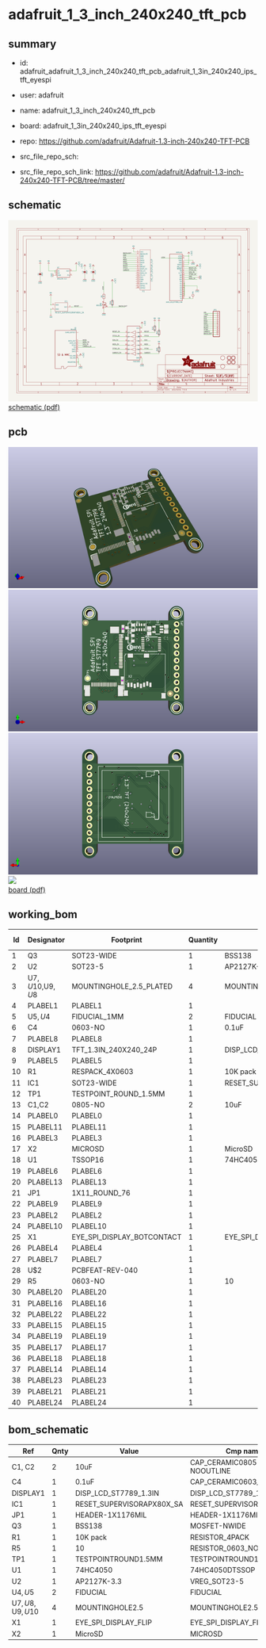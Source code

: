 # adafruit_1_3_inch_240x240_tft_pcb
 
## summary 
* id: adafruit_adafruit_1_3_inch_240x240_tft_pcb_adafruit_1_3in_240x240_ips_tft_eyespi
* user: adafruit
* name: adafruit_1_3_inch_240x240_tft_pcb
* board: adafruit_1_3in_240x240_ips_tft_eyespi
* repo: https://github.com/adafruit/Adafruit-1.3-inch-240x240-TFT-PCB



* src_file_repo_sch: 
* src_file_repo_sch_link: https://github.com/adafruit/Adafruit-1.3-inch-240x240-TFT-PCB/tree/master/

## schematic  
![](working_schematic_600.png)  
[schematic (pdf)](working_schematic.pdf)  

## pcb  
![](working_3d_600.png) 
![](working_3d_front_600.png)  
![](working_3d_back_600.png)  
![](working_600.png)  
[board (pdf)](working.pdf)  

## working_bom
| Id | Designator | Footprint | Quantity | Designation | Supplier and ref |  | None | 
| --- | --- | --- | --- | --- | --- | --- | --- | 
| 1 | Q3 | SOT23-WIDE | 1 | BSS138 |  |  | [''] | 
| 2 | U2 | SOT23-5 | 1 | AP2127K-3.3 |  |  | [''] | 
| 3 | U$7,U$10,U$9,U$8 | MOUNTINGHOLE_2.5_PLATED | 4 | MOUNTINGHOLE2.5 |  |  | [''] | 
| 4 | PLABEL1 | PLABEL1 | 1 |  |  |  | [''] | 
| 5 | U$5,U$4 | FIDUCIAL_1MM | 2 | FIDUCIAL |  |  | [''] | 
| 6 | C4 | 0603-NO | 1 | 0.1uF |  |  | [''] | 
| 7 | PLABEL8 | PLABEL8 | 1 |  |  |  | [''] | 
| 8 | DISPLAY1 | TFT_1.3IN_240X240_24P | 1 | DISP_LCD_ST7789_1.3IN |  |  | [''] | 
| 9 | PLABEL5 | PLABEL5 | 1 |  |  |  | [''] | 
| 10 | R1 | RESPACK_4X0603 | 1 | 10K pack |  |  | [''] | 
| 11 | IC1 | SOT23-WIDE | 1 | RESET_SUPERVISORAPX80X_SA |  |  | [''] | 
| 12 | TP1 | TESTPOINT_ROUND_1.5MM | 1 |  |  |  | [''] | 
| 13 | C1,C2 | 0805-NO | 2 | 10uF |  |  | [''] | 
| 14 | PLABEL0 | PLABEL0 | 1 |  |  |  | [''] | 
| 15 | PLABEL11 | PLABEL11 | 1 |  |  |  | [''] | 
| 16 | PLABEL3 | PLABEL3 | 1 |  |  |  | [''] | 
| 17 | X2 | MICROSD | 1 | MicroSD |  |  | [''] | 
| 18 | U1 | TSSOP16 | 1 | 74HC4050 |  |  | [''] | 
| 19 | PLABEL6 | PLABEL6 | 1 |  |  |  | [''] | 
| 20 | PLABEL13 | PLABEL13 | 1 |  |  |  | [''] | 
| 21 | JP1 | 1X11_ROUND_76 | 1 |  |  |  | [''] | 
| 22 | PLABEL9 | PLABEL9 | 1 |  |  |  | [''] | 
| 23 | PLABEL2 | PLABEL2 | 1 |  |  |  | [''] | 
| 24 | PLABEL10 | PLABEL10 | 1 |  |  |  | [''] | 
| 25 | X1 | EYE_SPI_DISPLAY_BOTCONTACT | 1 | EYE_SPI_DISPLAY_FLIP |  |  | [''] | 
| 26 | PLABEL4 | PLABEL4 | 1 |  |  |  | [''] | 
| 27 | PLABEL7 | PLABEL7 | 1 |  |  |  | [''] | 
| 28 | U$2 | PCBFEAT-REV-040 | 1 |  |  |  | [''] | 
| 29 | R5 | 0603-NO | 1 | 10 |  |  | [''] | 
| 30 | PLABEL20 | PLABEL20 | 1 |  |  |  | [''] | 
| 31 | PLABEL16 | PLABEL16 | 1 |  |  |  | [''] | 
| 32 | PLABEL22 | PLABEL22 | 1 |  |  |  | [''] | 
| 33 | PLABEL15 | PLABEL15 | 1 |  |  |  | [''] | 
| 34 | PLABEL19 | PLABEL19 | 1 |  |  |  | [''] | 
| 35 | PLABEL17 | PLABEL17 | 1 |  |  |  | [''] | 
| 36 | PLABEL18 | PLABEL18 | 1 |  |  |  | [''] | 
| 37 | PLABEL14 | PLABEL14 | 1 |  |  |  | [''] | 
| 38 | PLABEL23 | PLABEL23 | 1 |  |  |  | [''] | 
| 39 | PLABEL21 | PLABEL21 | 1 |  |  |  | [''] | 
| 40 | PLABEL24 | PLABEL24 | 1 |  |  |  | [''] | 


## bom_schematic
| Ref | Qnty | Value | Cmp name | Footprint | Description | Vendor | DNP | 
| --- | --- | --- | --- | --- | --- | --- | --- | 
| C1, C2 | 2 | 10uF | CAP_CERAMIC0805-NOOUTLINE | working:0805-NO |  |  |  | 
| C4 | 1 | 0.1uF | CAP_CERAMIC0603_NO | working:0603-NO |  |  |  | 
| DISPLAY1 | 1 | DISP_LCD_ST7789_1.3IN | DISP_LCD_ST7789_1.3IN | working:TFT_1.3IN_240X240_24P |  |  |  | 
| IC1 | 1 | RESET_SUPERVISORAPX80X_SA | RESET_SUPERVISORAPX80X_SA | working:SOT23-WIDE |  |  |  | 
| JP1 | 1 | HEADER-1X1176MIL | HEADER-1X1176MIL | working:1X11_ROUND_76 |  |  |  | 
| Q3 | 1 | BSS138 | MOSFET-NWIDE | working:SOT23-WIDE |  |  |  | 
| R1 | 1 | 10K pack | RESISTOR_4PACK | working:RESPACK_4X0603 |  |  |  | 
| R5 | 1 | 10 | RESISTOR_0603_NOOUT | working:0603-NO |  |  |  | 
| TP1 | 1 | TESTPOINTROUND1.5MM | TESTPOINTROUND1.5MM | working:TESTPOINT_ROUND_1.5MM |  |  |  | 
| U1 | 1 | 74HC4050 | 74HC4050DTSSOP | working:TSSOP16 |  |  |  | 
| U2 | 1 | AP2127K-3.3 | VREG_SOT23-5 | working:SOT23-5 |  |  |  | 
| U$4, U$5 | 2 | FIDUCIAL | FIDUCIAL | working:FIDUCIAL_1MM |  |  |  | 
| U$7, U$8, U$9, U$10 | 4 | MOUNTINGHOLE2.5 | MOUNTINGHOLE2.5 | working:MOUNTINGHOLE_2.5_PLATED |  |  |  | 
| X1 | 1 | EYE_SPI_DISPLAY_FLIP | EYE_SPI_DISPLAY_FLIP | working:EYE_SPI_DISPLAY_BOTCONTACT |  |  |  | 
| X2 | 1 | MicroSD | MICROSD | working:MICROSD |  |  |  | 

